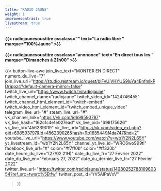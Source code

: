 ```yaml
---
title: "RADIO JAUNE"
weight: 1
improvecontrast: true
livestream: true
---
```




<!-- ## {{< radiojaunetitre text="radiojaune.com" >}} -->

#### {{< radiojaunesoustitre cssclass="" text="La radio libre " marque="100%Jaune" >}}
#### {{< radiojaunesoustitre cssclass="annnonce" text="En direct tous les " marque="Dimanches à 21h00" >}}


<!--

#### {{< radiojaunesoustitre text="La Radio Libre" marque="100%Jaune" >}}

`Aucun direct n'est pour l'instant en  cours`. En direct tous les Dimanches à 21h00.
-->

<!--

{{< join-live-button join_live_text="MONTER EN DIRECT" join_live_url="https://restream.io/lien/pour/parler/en/direct/sur/restream.io" >}}

join_live_url = "https://studio.restream.io/guest/blFvUjVHYYNX5y4Ezk9Yiy51GbXLp08?default-camera-mirror=true"
twitch_channel_link = "https://www.twitch.tv/radiojaune"
vk_channel_link = "https://vk.com/id698593797"

-->

<!--

join_live_text="MONTER EN DIRECT"
numero_du_live="7"
join_live_url="https://studio.restream.io/guest/ejY4bEUwYoKilCmZfk-zt_8vXX3IrJs?event=&default-camera-mirror=false"
join_live_url="https://studio.restream.io/guest/blFvUjVHYUS9IuYa4EnfmlkPDrippz4?default-camera-mirror=false"
twitch_live_url="https://www.twitch.tv/radiojaune"
twitch_channel_name="radiojaune"
twitch_video_id="1424746455"
twitch_channel_html_element_id="twitch-embed"
twitch_video_html_element_id="twitch_embed_unique_video"
telegram_live_url="#"
vk_channel_link="https://vk.com/id698593797"
vk_live_hash="162c1c4e1e027ead"
vk_live_oid="698175626"
vk_live_id="456239019"
vk_live_url="https://vk.com/video_ext.php?oid=698593797&id=456239026&hash=9b1685449f4da747&hd=2" youtube_live_url="https://www.youtube.com/watch?v=wb1Y2N2L65Y" yt_livestream_id="wb1Y2N2L65Y" channel_yt_live_id="WRO6wo999tI" facebook_live_url="#" color="#f7ff0b" color="#ff330b"  date_heure_du_live="(20/02 21H)" date_du_live_fr="20 Février 2022" date_du_live_en="February 20, 2022" twitter_live_url="https://twitter.com/radiojaune/status/1495488542201376771?ref_src=twsrc%5Etfw" twitter_post_id="Q9xzacKIlK"
<blockquote class="twitter-tweet"><p lang="es" dir="ltr">RADIO LIBRE #7 (27/02 21H) <a href="https://t.co/rV5AlPaVxV">https://t.co/rV5AlPaVxV</a></p>&mdash; Radiojaune.com (@radiojaune) <a href="https://twitter.com/radiojaune/status/1498025278810980354?ref_src=twsrc%5Etfw">February 27, 2022</a></blockquote> <script async src="https://platform.twitter.com/widgets.js" charset="utf-8"></script>
 -->


<!--

 {{< button-live-awe join_live_text="MONTER EN DIRECT" numero_du_live="7" join_live_url="https://studio.restream.io/guest/ejY4bEUwYoKilCmZfk-zt_8vXX3IrJs?event=&default-camera-mirror=false" twitch_live_url="https://www.twitch.tv/radiojaune" twitch_channel_name="radiojaune" twitch_video_id="1424746455" twitch_channel_html_element_id="twitch-embed" twitch_video_html_element_id="twitch_embed_unique_video" telegram_live_url="#" steam_live_url="#" vk_channel_link="https://vk.com/id698593797"  vk_live_hash="162c1c4e1e027ead" vk_live_oid="698175626" vk_live_id="456239019" vk_live_url="https://vk.com/video_ext.php?oid=698593797&id=456239026&hash=9b1685449f4da747&hd=2" youtube_live_url="https://www.youtube.com/watch?v=wb1Y2N2L65Y" yt_livestream_id="wb1Y2N2L65Y" channel_yt_live_id="WRO6wo999tI" facebook_live_url="#" color="#f7ff0b" color="#ff330b"  date_heure_du_live="(20/02 21H)" date_du_live_fr="20 Février 2022" date_du_live_en="February 20, 2022" twitter_live_url="https://twitter.com/radiojaune/status/1495488542201376771?ref_src=twsrc%5Etfw" twitter_post_id="Q9xzacKIlK" >}}
-->


<!-- {{< yellow-share >}} -->
<!-- {{< yellow-share-branches >}} --> <!-- This one does not work: could be repaired ? -->
<!-- {{< yellow-share-segment >}} --> <!-- This one does not work: could be repaired ? -->
<!-- {{< yellow-share-rounds >}} --> <!-- Instead of injecting the compoennt here, as a shortcode, i injected as raw HTML into [layouts/shortcodes/button-live-awe.html]  -->

{{< button-live-awe
  join_live_text="MONTER EN DIRECT"
  numero_du_live="7"
  join_live_url="https://studio.restream.io/guest/blFvUjVHYUS9IuYa4EnfmlkPDrippz4?default-camera-mirror=false"
  twitch_live_url="https://www.twitch.tv/radiojaune"
  twitch_channel_name="radiojaune"
  twitch_video_id="1424746455"
  twitch_channel_html_element_id="twitch-embed"
  twitch_video_html_element_id="twitch_embed_unique_video"
  telegram_live_url="#"
  steam_live_url="#"
  vk_channel_link="https://vk.com/id698593797"
  vk_live_hash="162c1c4e1e027ead"
  vk_live_oid="698175626"
  vk_live_id="456239019"
  vk_live_url="https://vk.com/video_ext.php?oid=698593797&id=456239026&hash=9b1685449f4da747&hd=2"
  youtube_live_url="https://www.youtube.com/watch?v=wb1Y2N2L65Y"
  yt_livestream_id="wb1Y2N2L65Y"
  channel_yt_live_id="WRO6wo999tI"
  facebook_live_url="#"
  color="#f7ff0b"
  color="#ff330b"
  date_heure_du_live="(27/02 21H)"
  date_du_live_fr="27 Février 2022"
  date_du_live_en="February 27, 2022"
  date_du_dernier_live_fr="27 Février 2022"
  twitter_live_url="https://twitter.com/radiojaune/status/1498025278810980354?ref_src=twsrc%5Etfw"
  twitter_post_id="rV5AlPaVxV"
 >}}



<!--
https://twitter.com/i/broadcasts/1lPKqmzYLvEKb?ref_src=twsrc%5Etfw%7Ctwcamp%5Etweetembed%7Ctwterm%5E1485538273040629766%7Ctwgr%5Ehb_0_8%7Ctwcon%5Es1_&ref_url=https%3A%2F%2Fpublish.twitter.com%2F%3Fquery%3Dhttps3A2F2Ftwitter.com2Fradiojaune2Fstatus2F1485538273040629766widget%3DTweet
-->

<!--
{{< button-live-awe join_live_text="MONTER EN DIRECT" numero_du_live="4" join_live_url="https://studio.restream.io/guest/ejY4bEUwYoKilCmZfk-zt_8vXX3IrJs?event=&default-camera-mirror=false" twitch_live_url="https://www.twitch.tv/radiojaune" twitch_channel_name="radiojaune" telegram_live_url="#" steam_live_url="#" vk_channel_link="https://vk.com/id698593797" vk_live_oid="698593797" vk_live_id="456239026" vk_live_url="https://vk.com/video_ext.php?oid=698593797&id=456239026&hash=9b1685449f4da747&hd=2" youtube_live_url="https://www.youtube.com/watch?v=wb1Y2N2L65Y" yt_livestream_id="wb1Y2N2L65Y" channel_yt_live_id="WRO6wo999tI" facebook_live_url="#" color="#f7ff0b" color="#ff330b" rumble_channel_name="radiojaune" twitter_live_url="https://twitter.com/radiojaune/status/1490324364344139778?ref_src=twsrc%5Etfw" >}}

 -->
